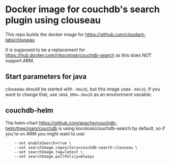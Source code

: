 # Docker image for couchdb's search plugin using clouseau

This repo builds the docker image for https://github.com/cloudant-labs/clouseau

It is supposed to be a replacement for https://hub.docker.com/r/kocolosk/couchdb-search as this does NOT support ARM.

## Start parameters for java

clouseau should be started with `-Xmx2G`, but this image uses `-Xmx1G`. If you want to change that, use `JAVA_XMX=-Xmx2G` as an environment variable.

## couchdb-helm

The helm-chart https://github.com/apache/couchdb-helm/tree/main/couchdb is using kocolosk/couchdb-search by default, so if you're on ARM you might want to use:

```
    --set enableSearch=true \
    --set searchImage.repository=couchdb-search-clouseau \
    --set searchImage.tag=latest \
    --set searchImage.pullPolicy=Always
```
